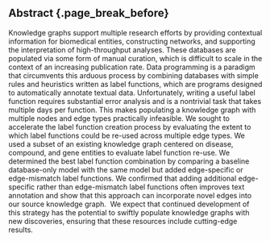 ## Abstract {.page_break_before}

Knowledge graphs support multiple research efforts by providing contextual information for biomedical entities, constructing networks, and supporting the interpretation of high-throughput analyses. 
These databases are populated via some form of manual curation, which is difficult to scale in the context of an increasing publication rate. 
Data programming is a paradigm that circumvents this arduous process by combining databases with simple rules and heuristics written as label functions, which are programs designed to automatically annotate textual data. 
Unfortunately, writing a useful label function requires substantial error analysis and is a nontrivial task that takes multiple days per function.
This makes populating a knowledge graph with multiple nodes and edge types practically infeasible. 
We sought to accelerate the label function creation process by evaluating the extent to which label functions could be re-used across multiple edge types.
We used a subset of an existing knowledge graph centered on disease, compound, and gene entities to evaluate label function re-use. 
We determined the best label function combination by comparing a baseline database-only model with the same model but added edge-specific or edge-mismatch label functions.
We confirmed that adding additional edge-specific rather than edge-mismatch label functions often improves text annotation and show that this approach can incorporate novel edges into our source knowledge graph. 
We expect that continued development of this strategy  has the potential to swiftly populate knowledge graphs with new discoveries, ensuring that these resources include cutting-edge results.
